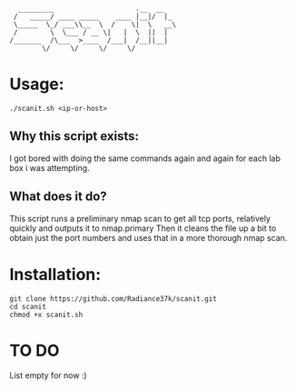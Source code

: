 ```
  _________                    .__  __   
 /   _____/ ____ _____    ____ |__|/  |_ 
 \_____  \_/ ___\\__  \  /    \|  \   __\
 /        \  \___ / __ \|   |  \  ||  |  
/_______  /\___  >____  /___|  /__||__|  
        \/     \/     \/     \/          
```

# Usage:
`./scanit.sh <ip-or-host>`

## Why this script exists:
I got bored with doing the same commands again and again for each lab box i was attempting.

## What does it do?
This script runs a preliminary nmap scan to get all tcp ports, relatively quickly and outputs it to nmap.primary
Then it cleans the file up a bit to obtain just the port numbers and uses that in a more thorough nmap scan.

# Installation:
```
git clone https://github.com/Radiance37k/scanit.git
cd scanit
chmod +x scanit.sh
```

# TO DO
List empty for now :)
